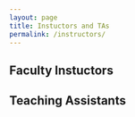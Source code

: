 ```yaml
---
layout: page
title: Instuctors and TAs
permalink: /instructors/
---
```


## Faculty Instuctors ##

## Teaching Assistants ##

